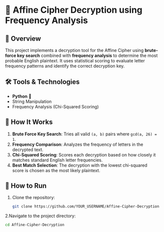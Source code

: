 # 🔐 Affine Cipher Decryption using Frequency Analysis

## 📌 Overview
This project implements a decryption tool for the Affine Cipher using **brute-force key search** combined with **frequency analysis** to determine the most probable English plaintext. It uses statistical scoring to evaluate letter frequency patterns and identify the correct decryption key.

## 🛠 Tools & Technologies
- **Python** 🐍
- String Manipulation
- Frequency Analysis (Chi-Squared Scoring)

## 📖 How It Works
1. **Brute Force Key Search**: Tries all valid `(a, b)` pairs where `gcd(a, 26) = 1`.
2. **Frequency Comparison**: Analyzes the frequency of letters in the decrypted text.
3. **Chi-Squared Scoring**: Scores each decryption based on how closely it matches standard English letter frequencies.
4. **Best Match Selection**: The decryption with the lowest chi-squared score is chosen as the most likely plaintext.

## 🚀 How to Run
1. Clone the repository:
   ```bash
   git clone https://github.com/YOUR_USERNAME/Affine-Cipher-Decryption.git
2.Navigate to the project directory:
 ```bash
cd Affine-Cipher-Decryption




